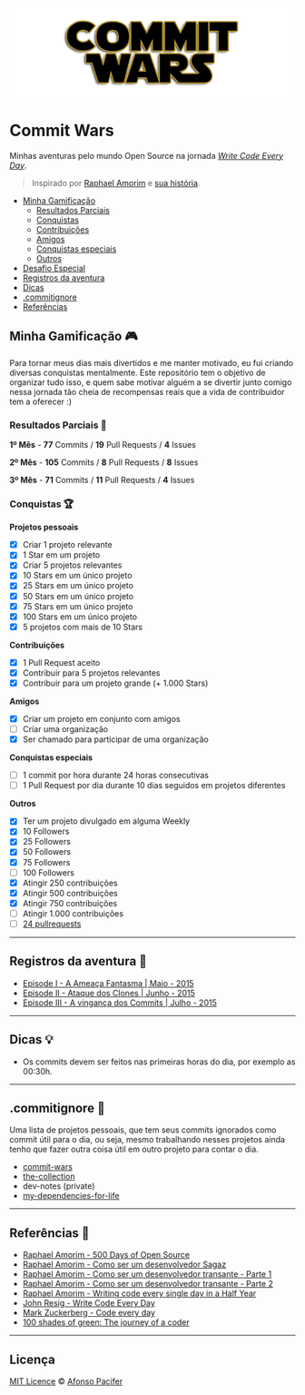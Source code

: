 ![commit wars](cover.png)
# Commit Wars
Minhas aventuras pelo mundo Open Source na jornada *[Write Code Every Day](http://writecodeeveryday.io/)*.

> Inspirado por [Raphael Amorim](https://github.com/raphamorim) e [sua história](https://github.com/raphamorim/500-dias-de-open-source).

- [Minha Gamificação](#minha-gamificação)
  - [Resultados Parciais](#resultados-parciais)
  - [Conquistas](#conquistas)
  - [Contribuições](#contribuições)
  - [Amigos](#amigos)
  - [Conquistas especiais](#conquistas-especiais)
  - [Outros](#outros)
- [Desafio Especial](#desafio-especial)
- [Registros da aventura](#registros-da-aventura)
- [Dicas](#dicas)
- [.commitignore](#.commitignore)
- [Referências](#referências)

## Minha Gamificação :video_game:

Para tornar meus dias mais divertidos e me manter motivado, eu fui criando diversas conquistas mentalmente. Este repositório tem o objetivo de organizar tudo isso, e quem sabe motivar alguém a se divertir junto comigo nessa jornada tão cheia de recompensas reais que a vida de contribuidor tem a oferecer :)

### Resultados Parciais :checkered_flag:
**1º Mês** - **77** Commits / **19** Pull Requests / **4** Issues

**2º Mês** - **105** Commits / **8** Pull Requests / **8** Issues

**3º Mês** - **71** Commits / **11** Pull Requests / **4** Issues

### Conquistas :trophy:
**Projetos pessoais**
- [x] Criar 1 projeto relevante
- [x] 1 Star em um projeto
- [x] Criar 5 projetos relevantes
- [x] 10 Stars em um único projeto
- [x] 25 Stars em um único projeto
- [x] 50 Stars em um único projeto
- [x] 75 Stars em um único projeto
- [x] 100 Stars em um único projeto
- [x] 5 projetos com mais de 10 Stars

**Contribuições**
- [x] 1 Pull Request aceito
- [x] Contribuir para 5 projetos relevantes
- [x] Contribuir para um projeto grande (+ 1.000 Stars)

**Amigos**
- [x] Criar um projeto em conjunto com amigos
- [ ] Criar uma organização
- [x] Ser chamado para participar de uma organização

**Conquistas especiais**
- [ ] 1 commit por hora durante 24 horas consecutivas
- [ ] 1 Pull Request por dia durante 10 dias seguidos em projetos diferentes

**Outros**
- [x] Ter um projeto divulgado em alguma Weekly
- [x] 10 Followers
- [x] 25 Followers
- [x] 50 Followers
- [x] 75 Followers
- [ ] 100 Followers
- [x] Atingir 250 contribuições
- [x] Atingir 500 contribuições
- [x] Atingir 750 contribuições
- [ ] Atingir 1.000 contribuições
- [ ] [24 pullrequests](http://24pullrequests.com/)

<hr>

## Registros da aventura :memo:
- [Episode I - A Ameaça Fantasma | Maio - 2015](https://medium.com/@afonsopacifer/commit-wars-5c51ddd837cd)
- [Episode II - Ataque dos Clones | Junho - 2015](https://medium.com/@afonsopacifer/commit-wars-a6cd5372b46)
- [Episode III - A vingança dos Commits | Julho - 2015](https://medium.com/@afonsopacifer/commit-wars-880d05f61831)

<hr>

## Dicas :bulb:
- Os commits devem ser feitos nas primeiras horas do dia, por exemplo as 00:30h.

<hr>

## .commitignore :no_entry_sign:
Uma lista de projetos pessoais, que tem seus commits ignorados como commit útil para o dia, ou seja, mesmo trabalhando nesses projetos ainda tenho que fazer outra coisa útil em outro projeto para contar o dia.

- [commit-wars](https://github.com/afonsopacifer/commit-wars)
- [the-collection](https://github.com/afonsopacifer/the-collection)
- dev-notes (private)
- [my-dependencies-for-life](https://github.com/afonsopacifer/my-dependencies-for-life)

<hr>

## Referências :page_facing_up:
- [Raphael Amorim - 500 Days of Open Source](https://speakerdeck.com/raphamorim/500-days-of-open-source)
- [Raphael Amorim - Como ser um desenvolvedor Sagaz](https://speakerdeck.com/raphamorim/como-ser-um-desenvolvedor-sagaz)
- [Raphael Amorim - Como ser um desenvolvedor transante - Parte 1](https://medium.com/@raphamorim/como-ser-um-desenvolvedor-transante-parte-i-e010c125847f)
- [Raphael Amorim - Como ser um desenvolvedor transante - Parte 2](https://medium.com/@raphamorim/como-ser-um-desenvolvedor-descolado-6d085bcb36e1)
- [Raphael Amorim - Writing code every single day in a Half Year](https://medium.com/@raphamorim/what-ive-learned-writting-code-every-single-day-in-a-half-year-a6c504e7300f)
- [John Resig - Write Code Every Day](http://ejohn.org/blog/write-code-every-day/)
- [Mark Zuckerberg - Code every day](http://www.zdnet.com/article/mark-zuckerbergs-personal-challenge-for-2012-code-every-day/)
- [100 shades of green: The journey of a coder](https://wafflespeanut.github.io/blog/2015/09/07/100-shades-of-green-the-journey-of-a-coder-dot-dot-dot/)

<hr>

## Licença
[MIT Licence](licence.md) © [Afonso Pacifer](http://afonsopacifer.com/)
